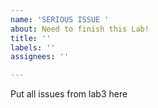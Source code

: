 ```yaml
---
name: 'SERIOUS ISSUE '
about: Need to finish this Lab!
title: ''
labels: ''
assignees: ''

---
```


Put all issues from lab3 here
